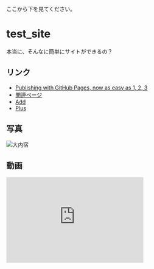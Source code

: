 ここから下を見てください。

# test_site

本当に、そんなに簡単にサイトができるの？

## リンク

- [Publishing with GitHub Pages, now as easy as 1, 2, 3](https://github.com/blog/2289-publishing-with-github-pages-now-as-easy-as-1-2-3)
- [関連ページ](https://ged1959.github.io/site_test/test.html)
- [Add](https://ged1959.github.io/site_test/add.html)
- [Plus](https://ged1959.github.io/site_test/doc/plus.html)

## 写真

![大内宿](http://www.aizutetsudo.jp/wp/wp-content/uploads/2017/02/6251c5aa862b6a05539769b563610f64.jpeg)

## 動画

<iframe width="360" height="225" src="https://www.youtube.com/embed/d_XbWY3vTrc" frameborder="0" allowfullscreen></iframe>